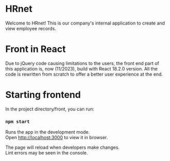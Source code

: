 # HRnet
Welcome to HRnet! This is our company's internal application to create and view employee records.

# Front in React
Due to jQuery code causing limitations to the users, the front end part of this application is, now (11/2023), build with React 18.2.0 version.
All the code is rewritten from scratch to offer a better user experience at the end.

# Starting frontend
In the project directory/front, you can run:

### `npm start`

Runs the app in the development mode.\
Open [http://localhost:3000](http://localhost:3000) to view it in browser.

The page will reload when developers make changes.\
Lint errors may be seen in the console.